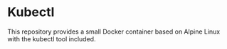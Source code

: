 # Kubectl
This repository provides a small Docker container based on Alpine Linux with the kubectl tool included.
